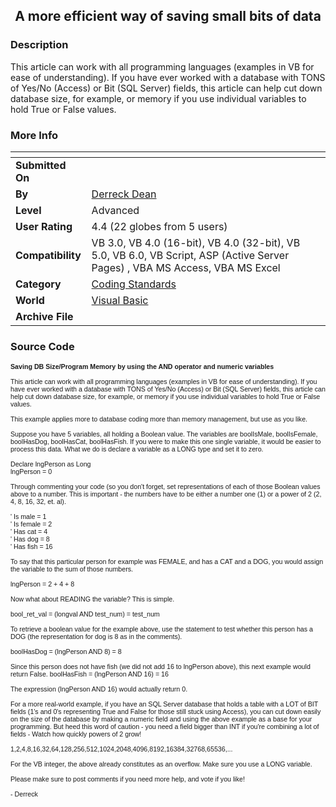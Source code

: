 ﻿<div align="center">

## A more efficient way of saving small bits of data


</div>

### Description

This article can work with all programming languages (examples in VB for ease of understanding). If you have ever worked with a database with TONS of Yes/No (Access) or Bit (SQL Server) fields, this article can help cut down database size, for example, or memory if you use individual variables to hold True or False values.
 
### More Info
 


<span>             |<span>
---                |---
**Submitted On**   |
**By**             |[Derreck Dean](https://github.com/Planet-Source-Code/PSCIndex/blob/master/ByAuthor/derreck-dean.md)
**Level**          |Advanced
**User Rating**    |4.4 (22 globes from 5 users)
**Compatibility**  |VB 3\.0, VB 4\.0 \(16\-bit\), VB 4\.0 \(32\-bit\), VB 5\.0, VB 6\.0, VB Script, ASP \(Active Server Pages\) , VBA MS Access, VBA MS Excel
**Category**       |[Coding Standards](https://github.com/Planet-Source-Code/PSCIndex/blob/master/ByCategory/coding-standards__1-43.md)
**World**          |[Visual Basic](https://github.com/Planet-Source-Code/PSCIndex/blob/master/ByWorld/visual-basic.md)
**Archive File**   |[](https://github.com/Planet-Source-Code/derreck-dean-a-more-efficient-way-of-saving-small-bits-of-data__1-34651/archive/master.zip)





### Source Code

<font size=2 style="font-size: 8pt;" face="tahoma,verdana,helvetica,arial">
<b>Saving DB Size/Program Memory by using the AND operator and numeric variables</b><BR><BR>
This article can work with all programming languages (examples in VB for ease of understanding). If you have ever worked with a database with TONS of Yes/No (Access) or Bit (SQL Server) fields, this article can help cut down database size, for example, or memory if you use individual variables to hold True or False values.<BR><BR>
This example applies more to database coding more than memory management, but use as you like.<BR><BR>
Suppose you have 5 variables, all holding a Boolean value. The variables are boolIsMale, boolIsFemale, boolHasDog, boolHasCat, boolHasFish.
If you were to make this one single variable, it would be easier to process this data. What we do is declare a variable as a LONG type and set it to zero.<BR><BR>
Declare lngPerson as Long<BR>
lngPerson = 0<BR><BR>
Through commenting your code (so you don't forget, set representations of each of those Boolean values above to a number. This is important - the numbers have to be either a number one (1) or a power of 2 (2, 4, 8, 16, 32, et. al).<BR><BR>
' Is male = 1<BR>
' Is female = 2<BR>
' Has cat = 4<BR>
' Has dog = 8<BR>
' Has fish = 16<BR><BR>
To say that this particular person for example was FEMALE, and has a CAT and a DOG, you would assign the variable to the sum of those numbers.<BR><BR>
lngPerson = 2 + 4 + 8<BR><BR>
Now what about READING the variable? This is simple.<BR><BR>
bool_ret_val = (longval AND test_num) = test_num
<BR><BR>To retrieve a boolean value for the example above, use the statement to test whether this person has a DOG (the representation for dog is 8 as in the comments).<BR><BR>
boolHasDog = (lngPerson AND 8) = 8<BR><BR>
Since this person does not have fish (we did not add 16 to lngPerson above), this next example would return False.
boolHasFish = (lngPerson AND 16) = 16<BR><BR>
The expression (lngPerson AND 16) would actually return 0.<BR><BR>
For a more real-world example, if you have an SQL Server database that holds a table with a LOT of BIT fields (1's and 0's representing True and False for those still stuck using Access), you can cut down easily on the size of the database by making a numeric field and using the above example as a base for your programming. But heed this word of caution - you need a field bigger than INT if you're combining a lot of fields - Watch how quickly powers of 2 grow!<BR><BR>
1,2,4,8,16,32,64,128,256,512,1024,2048,4096,8192,16384,32768,65536,...<BR><BR>
For the VB integer, the above already constitutes as an overflow. Make sure you use a LONG variable.<BR><BR>
Please make sure to post comments if you need more help, and vote if you like!<BR><BR>
- Derreck
</font>

